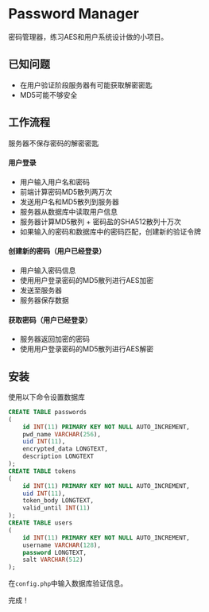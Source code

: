 # Password Manager
密码管理器，练习AES和用户系统设计做的小项目。
## 已知问题
* 在用户验证阶段服务器有可能获取解密密匙
* MD5可能不够安全
## 工作流程
服务器不保存密码的解密密匙
#### 用户登录
* 用户输入用户名和密码
* 前端计算密码MD5散列两万次
* 发送用户名和MD5散列到服务器
* 服务器从数据库中读取用户信息
* 服务器计算MD5散列 + 密码盐的SHA512散列十万次
* 如果输入的密码和数据库中的密码匹配，创建新的验证令牌

#### 创建新的密码（用户已经登录）
* 用户输入密码信息
* 使用用户登录密码的MD5散列进行AES加密
* 发送至服务器
* 服务器保存数据

#### 获取密码（用户已经登录）
* 服务器返回加密的密码
* 使用用户登录密码的MD5散列进行AES解密

## 安装
使用以下命令设置数据库
```sql
CREATE TABLE passwords
(
    id INT(11) PRIMARY KEY NOT NULL AUTO_INCREMENT,
    pwd_name VARCHAR(256),
    uid INT(11),
    encrypted_data LONGTEXT,
    description LONGTEXT
);
CREATE TABLE tokens
(
    id INT(11) PRIMARY KEY NOT NULL AUTO_INCREMENT,
    uid INT(11),
    token_body LONGTEXT,
    valid_until INT(11)
);
CREATE TABLE users
(
    id INT(11) PRIMARY KEY NOT NULL AUTO_INCREMENT,
    username VARCHAR(128),
    password LONGTEXT,
    salt VARCHAR(512)
);
```
在`config.php`中输入数据库验证信息。

完成！
